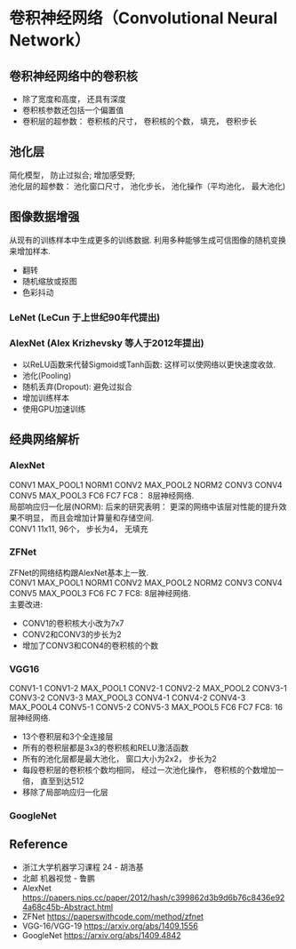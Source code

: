# 卷积神经网络（Convolutional Neural Network）

## 卷积神经网络中的卷积核
* 除了宽度和高度， 还具有深度
* 卷积核参数还包括一个偏置值
* 卷积层的超参数： 卷积核的尺寸， 卷积核的个数， 填充， 卷积步长
## 池化层
简化模型， 防止过拟合;  增加感受野;  
池化层的超参数：  池化窗口尺寸， 池化步长， 池化操作（平均池化， 最大池化)

## 图像数据增强
从现有的训练样本中生成更多的训练数据. 利用多种能够生成可信图像的随机变换来增加样本.
* 翻转
* 随机缩放或抠图
* 色彩抖动

### LeNet (LeCun 于上世纪90年代提出)


### AlexNet (Alex Krizhevsky 等人于2012年提出)
* 以ReLU函数来代替Sigmoid或Tanh函数: 这样可以使网络以更快速度收敛.
* 池化(Pooling)
* 随机丢弃(Dropout): 避免过拟合
* 增加训练样本
* 使用GPU加速训练

## 经典网络解析
### AlexNet
 CONV1 MAX_POOL1 NORM1 CONV2 MAX_POOL2 NORM2 CONV3 CONV4 CONV5 MAX_POOL3 FC6 FC7 FC8： 8层神经网络.   
 局部响应归一化层(NORM): 后来的研究表明： 更深的网络中该层对性能的提升效果不明显， 而且会增加计算量和存储空间.  
 CONV1 11x11, 96个， 步长为4， 无填充
 
### ZFNet
 ZFNet的网络结构跟AlexNet基本上一致.   
 CONV1 MAX_POOL1 NORM1 CONV2 MAX_POOL2 NORM2 CONV3 CONV4 CONV5 MAX_POOL3 FC6 FC 7 FC8: 8层神经网络.   
主要改进:
* CONV1的卷积核大小改为7x7
* CONV2和CONV3的步长为2
* 增加了CONV3和CON4的卷积核的个数

### VGG16

CONV1-1 CONV1-2 MAX_POOL1 CONV2-1 CONV2-2 MAX_POOL2 CONV3-1 CONV3-2 CONV3-3 MAX_POOL3 CONV4-1 CONV4-2 CONV4-3 MAX_POOL4 CONV5-1 CONV5-2 CONV5-3 MAX_POOL5 FC6 FC7 FC8: 16层神经网络.   
* 13个卷积层和3个全连接层
* 所有的卷积层都是3x3的卷积核和RELU激活函数
* 所有的池化层都是最大池化， 窗口大小为2x2， 步长为2
* 每段卷积层的卷积核个数均相同， 经过一次池化操作， 卷积核的个数增加一倍， 直至到达512
* 移除了局部响应归一化层

### GoogleNet

## Reference
* 浙江大学机器学习课程 24 - 胡浩基
* 北邮 机器视觉 - 鲁鹏
* AlexNet https://papers.nips.cc/paper/2012/hash/c399862d3b9d6b76c8436e924a68c45b-Abstract.html
* ZFNet https://paperswithcode.com/method/zfnet
* VGG-16/VGG-19 https://arxiv.org/abs/1409.1556
* GoogleNet https://arxiv.org/abs/1409.4842
